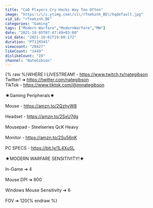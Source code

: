 ```yaml
---
title: "CoD Players Cry Hacks Way Too Often"
image: "https:\/\/i.ytimg.com\/vi\/rTnekznh_BE\/hqdefault.jpg"
vid_id: "rTnekznh_BE"
categories: "Gaming"
tags: ["Modern Warfare","ModernWarfare","MW"]
date: "2021-10-05T07:47:49+03:00"
vid_date: "2021-10-01T19:00:17Z"
duration: "PT11M34S"
viewcount: "28427"
likeCount: "1449"
dislikeCount: "19"
channel: "NateGibson"
---
```

{% raw %}WHERE I LIVESTREAM! - <a rel="nofollow" target="blank" href="https://www.twitch.tv/nategibson">https://www.twitch.tv/nategibson</a><br />Twitter! ➔ <a rel="nofollow" target="blank" href="https://twitter.com/nategibson">https://twitter.com/nategibson</a><br />TikTok - <a rel="nofollow" target="blank" href="https://www.tiktok.com/@imnategibson">https://www.tiktok.com/@imnategibson</a><br /><br />★Gaming Peripherals★ <br /><br />Mouse - <a rel="nofollow" target="blank" href="https://amzn.to/2QzhyW8">https://amzn.to/2QzhyW8</a><br /><br />Headset - <a rel="nofollow" target="blank" href="https://amzn.to/2SxU7dg">https://amzn.to/2SxU7dg</a><br /><br />Mousepad - Steelseries QcK Heavy<br /><br />Monitor - <a rel="nofollow" target="blank" href="https://amzn.to/2Su56nK">https://amzn.to/2Su56nK</a><br /><br />PC SPECS - <a rel="nofollow" target="blank" href="https://bit.ly/1L4Xu5L">https://bit.ly/1L4Xu5L</a><br /><br />★MODERN WARFARE SENSITIVITY!★<br /><br />In-Game ➔ 4 <br /><br />Mouse DPI ➔ 800 <br /><br />Windows Mouse Sensitivity ➔ 6<br /><br />FOV ➔ 120{% endraw %}
